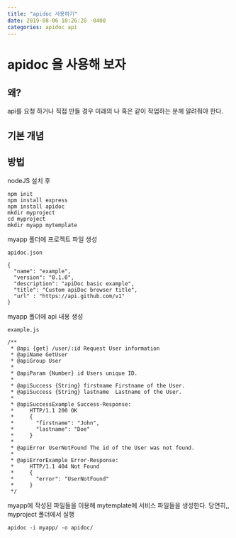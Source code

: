 ```yaml
---
title: "apidoc 사용하기"
date: 2019-08-06 10:26:28 -0400
categories: apidoc api
---
```

apidoc 을 사용해 보자
=====================================

왜?
-------------------------------------
api를 요청 하거나 직접 만들 경우 미래의 나 혹은 같이 작업하는 분께 알려줘야 한다.

기본 개념
-------------------------------------


방법
-------------------------------------
nodeJS 설치 후 

```
npm init
npm install express
npm install apidoc
mkdir myproject
cd myproject
mkdir myapp mytemplate
```
myapp 폴더에 프로젝트 파일 생성
```
apidoc.json

{
  "name": "example",
  "version": "0.1.0",
  "description": "apiDoc basic example",
  "title": "Custom apiDoc browser title",
  "url" : "https://api.github.com/v1"
}
```
myapp 폴더에 api 내용 생성
```
example.js

/**
 * @api {get} /user/:id Request User information
 * @apiName GetUser
 * @apiGroup User
 *
 * @apiParam {Number} id Users unique ID.
 *
 * @apiSuccess {String} firstname Firstname of the User.
 * @apiSuccess {String} lastname  Lastname of the User.
 *
 * @apiSuccessExample Success-Response:
 *     HTTP/1.1 200 OK
 *     {
 *       "firstname": "John",
 *       "lastname": "Doe"
 *     }
 *
 * @apiError UserNotFound The id of the User was not found.
 *
 * @apiErrorExample Error-Response:
 *     HTTP/1.1 404 Not Found
 *     {
 *       "error": "UserNotFound"
 *     }
 */
```
myapp에 작성된 파일들을 이용해 mytemplate에 서비스 파일들을 생성한다. 
당연히,, myproject 폴더에서 실행
```
apidoc -i myapp/ -o apidoc/ 
```






